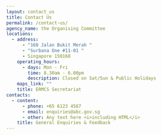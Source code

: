 ```yaml
---
layout: contact_us
title: Contact Us
permalink: /contact-us/
agency_name: the Organising Committee
locations:
  - address:
      - "168 Jalan Bukit Merah "
      - "Surbana One #11-01 "
      - Singapore 150168
    operating_hours:
      - days: Mon - Fri
        time: 8.30am - 6.00pm
        description: Closed on Sat/Sun & Public Holidays
    maps_link: ""
    title: ERMCS Secretariat
contacts:
  - content:
      - phone: +65 6123 4567
      - email: enquiries@abc.gov.sg
      - other: Any text here <i>including HTML</i>
    title: General Enquiries & Feedback
---
```

